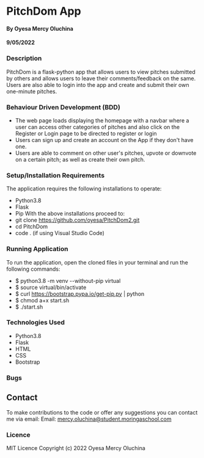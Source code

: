 # PitchDom App
#### By Oyesa Mercy Oluchina
#### 9/05/2022

### Description
PitchDom is a flask-python app that allows users to view pitches submitted by others and allows users to leave their comments/feedback on the same. Users are also able to login into the app and create and submit their own one-minute pitches.  

### Behaviour Driven Development (BDD)
* The web page loads displaying the homepage with a navbar where a user can access other categories of pitches and also click on the Register or Login page to be directed to register or login
* Users can sign up and create an account on the App if they don't have one.
* Users are able to comment on other user's pitches, upvote or downvote on a certain pitch; as well as create their own pitch.


### Setup/Installation Requirements
The application requires the following installations to operate:
* Python3.8
* Flask 
* Pip 
With the above installations proceed to:
* git clone https://github.com/oyesa/PitchDom2.git
* cd PitchDom
* code . (if using Visual Studio Code) 

### Running Application
To run the application, open the cloned files in your terminal and run the following commands:
* $ python3.8 -m venv --without-pip virtual
* $ source virtual/bin/activate
* $ curl https://bootstrap.pypa.io/get-pip.py | python
* $ chmod a+x start.sh
* $ ./start.sh

### Technologies Used
* Python3.8
* Flask
* HTML
* CSS
* Bootstrap

### Bugs


## Contact
To make contributions to the code or offer any suggestions you can contact me via email:
  Email: mercy.oluchina@student.moringaschool.com

### Licence
 MIT Licence
 Copyright (c) 2022 Oyesa Mercy Oluchina